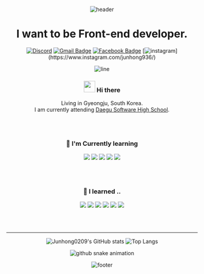 <div align=center>
  
  ![header](https://capsule-render.vercel.app/api?type=soft&color=auto&height=200&section=header&text=Hi,%20I'm%20Junhong0209%20👋&fontSize=65&animation=twinkling)
  
  <h1>
    I want to be Front-end developer.
  </h1>

[![Discord](https://img.shields.io/badge/빨강고양이%235278-Discord?logo=discord&style=flat-square&color=7289DA&logoColor=white)](https://discordapp.com/users//)
[![Gmail Badge](https://img.shields.io/badge/Gmail-d14836?style=flat-square&logo=Gmail&logoColor=white&link=mailto:junh040209@gmail.com)](mailto:junh040209@gmail.com)
[![Facebook Badge](https://img.shields.io/badge/Facebook-1877f2?style=flat-square&logo=facebook&logoColor=white&link=https://www.facebook.com/Junhong04/)](https://www.facebook.com/Junhong04/)
[![instagram ](https://img.shields.io/badge/Instagram-e95950?style=flat-square&logo=instagram&logoColor=white&link=https://www.instagram.com/junhong936?)](https://www.instagram.com/junhong936/)
  
![line](https://capsule-render.vercel.app/api?type=soft&color=timeGradient&height=10)
</div>

<div align=center>

### <img src="https://raw.githubusercontent.com/MartinHeinz/MartinHeinz/master/wave.gif" width="30px"> Hi there
Living in Gyeongju, South Korea.  
I am currently attending [Daegu Software High School](https://ko.wikipedia.org/wiki/%EB%8C%80%EA%B5%AC%EC%86%8C%ED%94%84%ED%8A%B8%EC%9B%A8%EC%96%B4%EA%B3%A0%EB%93%B1%ED%95%99%EA%B5%90).

<br/><br/>

### 🌱 I'm Currently learning

<img src="https://img.shields.io/badge/React-61DAFB?style=flat-square&logo=React&logoColor=white"/></a> 
<img src="https://img.shields.io/badge/JavaScript-F7DF1E?style=flat-square&logo=javascript&logoColor=white"/></a> 
<img src="https://img.shields.io/badge/Express-000000?style=flat-square&logo=Express&logoColor=white"/></a> 
<img src="https://img.shields.io/badge/Django-092E20?style=flat-square&logo=Django&logoColor=white"/></a> 
<img src="https://img.shields.io/badge/Java-007396?style=flat-square&logo=Java&logoColor=white"/></a> 

<br/><br/>

### 🔭 I learned ..

<img src="https://img.shields.io/badge/Python-3766AB?style=flat-square&logo=Python&logoColor=white"/></a>
<img src="https://img.shields.io/badge/HTML-E34F26?style=flat-square&logo=HTML5&logoColor=white"/></a>
<img src="https://img.shields.io/badge/CSS-1572B6?style=flat-square&logo=CSS3&logoColor=white"/></a>
<img src="https://img.shields.io/badge/C-A8B9CC?style=flat-square&logo=C&logoColor=white"/></a>
<img src="https://img.shields.io/badge/Flask-000000?style=flat-square&logo=Flask&logoColor=white"/></a>
<img src="https://img.shields.io/badge/MySQL-4479A1?style=flat-square&logo=MySQL&logoColor=white"/></a>

<br/><br/>

******

![Junhong0209's GitHub stats](https://github-readme-stats.vercel.app/api?username=Junhong0209&show_icons=true&count_private=true&theme=dark)
![Top Langs](https://github-readme-stats.vercel.app/api/top-langs/?username=Junhong0209&theme=dark&layout=compact)

![github snake animation](https://raw.githubusercontent.com/Junhong0209/Junhong0209/output/github-contribution-grid-snake.svg)

![footer](https://capsule-render.vercel.app/api?type=soft&color=timeGradient&height=50&section=footer)

</div>
